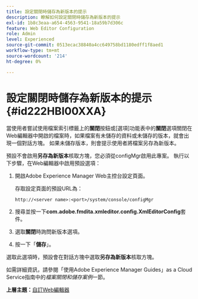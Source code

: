 ```yaml
---
title: 設定關閉時儲存為新版本的提示
description: 瞭解如何設定關閉時儲存為新版本的提示
exl-id: 1b8c3eaa-a654-4563-9541-18a59b7d306c
feature: Web Editor Configuration
role: Admin
level: Experienced
source-git-commit: 0513ecac38840a4cc649758bd1180edff1f8aed1
workflow-type: tm+mt
source-wordcount: '214'
ht-degree: 0%

---
```


# 設定關閉時儲存為新版本的提示 {#id222HBI00XXA}

當使用者嘗試使用檔案索引標籤上的&#x200B;**關閉**&#x200B;按鈕或[選項]功能表中的&#x200B;**關閉**&#x200B;選項關閉在Web編輯器中開啟的檔案時，如果檔案有未儲存的資料或未儲存的版本，就會出現一個對話方塊。 如果未儲存版本，則會提示使用者將檔案另存為新版本。

預設不會啟用&#x200B;**另存為新版本**&#x200B;核取方塊，您必須從configMgr啟用此專案。 執行以下步驟，在Web編輯器中啟用預設選項：

1. 開啟Adobe Experience Manager Web主控台設定頁面。

   存取設定頁面的預設URL為：

   ```http
   http://<server name>:<port>/system/console/configMgr
   ```

1. 搜尋並按一下&#x200B;**com.adobe.fmdita.xmleditor.config.XmlEditorConfig**&#x200B;套件。

1. 選取&#x200B;**關閉**&#x200B;時詢問新版本選項。

1. 按一下「**儲存**」。


選取此選項時，預設會在對話方塊中選取&#x200B;**另存為新版本**&#x200B;核取方塊。

如需詳細資訊，請參閱「使用Adobe Experience Manager Guides」as a Cloud Service指南中的&#x200B;*檔案關閉和儲存案例*&#x200B;一節。

**上層主題：**[&#x200B;自訂Web編輯器](conf-web-editor.md)

